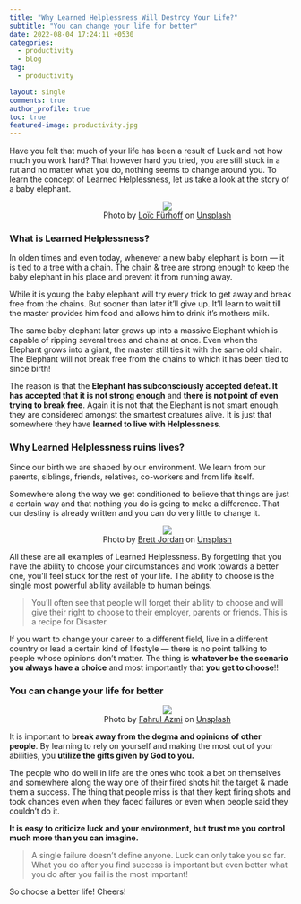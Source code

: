 ```yaml
---
title: "Why Learned Helplessness Will Destroy Your Life?"
subtitle: "You can change your life for better"
date: 2022-08-04 17:24:11 +0530
categories:
  - productivity
  - blog
tag:
  - productivity

layout: single
comments: true
author_profile: true
toc: true
featured-image: productivity.jpg
---
```


Have you felt that much of your life has been a result of Luck and not how much you work hard? That however hard you tried, you are still stuck in a rut and no matter what you do, nothing seems to change around you.
To learn the concept of Learned Helplessness, let us take a look at the story of a baby elephant.

<figure style="padding-left: 60px">
    <center>
        <img src="https://miro.medium.com/max/640/1*8VUkIYNQcPg5doBl6eWEUQ.jpeg" style="max-height: 100%; max-width: 500px;">
        <figcaption>Photo by 
            <a href="https://unsplash.com/@imagoiq?utm_source=unsplash&utm_medium=referral&utm_content=creditCopyText">Loïc Fürhoff</a> on 
            <a href="https://unsplash.com/s/photos/elephant-chains?utm_source=unsplash&utm_medium=referral&utm_content=creditCopyText">Unsplash</a>
        </figcaption>
    </center>
</figure>

### What is Learned Helplessness?

In olden times and even today, whenever a new baby elephant is born — it is tied to a tree with a chain. The chain & tree are strong enough to keep the baby elephant in his place and prevent it from running away.

While it is young the baby elephant will try every trick to get away and break free from the chains. But sooner than later it’ll give up. It’ll learn to wait till the master provides him food and allows him to drink it’s mothers milk.

The same baby elephant later grows up into a massive Elephant which is capable of ripping several trees and chains at once. Even when the Elephant grows into a giant, the master still ties it with the same old chain. The Elephant will not break free from the chains to which it has been tied to since birth!

The reason is that the **Elephant has subconsciously accepted defeat. It has accepted that it is not strong enough** and **there is not point of even trying to break free**. Again it is not that the Elephant is not smart enough, they are considered amongst the smartest creatures alive. It is just that somewhere they have **learned to live with Helplessness**.

### Why Learned Helplessness ruins lives?

Since our birth we are shaped by our environment. We learn from our parents, siblings, friends, relatives, co-workers and from life itself.

Somewhere along the way we get conditioned to believe that things are just a certain way and that nothing you do is going to make a difference. That our destiny is already written and you can do very little to change it.

<figure style="padding-left: 60px">
    <center>
        <img src="https://miro.medium.com/max/640/1*bpHE7KDQnfXqLPXom03Mzg.jpeg" style="max-height: 100%; max-width: 500px;">
        <figcaption>Photo by 
            <a href="https://unsplash.com/@brett_jordan?utm_source=unsplash&utm_medium=referral&utm_content=creditCopyText">Brett Jordan</a> on 
            <a href="https://unsplash.com/s/photos/elephant-chains?utm_source=unsplash&utm_medium=referral&utm_content=creditCopyText">Unsplash</a>
        </figcaption>
    </center>
</figure>

All these are all examples of Learned Helplessness. By forgetting that you have the ability to choose your circumstances and work towards a better one, you’ll feel stuck for the rest of your life. The ability to choose is the single most powerful ability available to human beings.

> You’ll often see that people will forget their ability to choose and will give their right to choose to their employer, parents or friends. This is a recipe for Disaster.

If you want to change your career to a different field, live in a different country or lead a certain kind of lifestyle — there is no point talking to people whose opinions don’t matter. The thing is **whatever be the scenario you always have a choice** and most importantly that **you get to choose**!!

### You can change your life for better

<figure style="padding-left: 60px">
    <center>
        <img src="https://miro.medium.com/max/640/1*ed3vsdH4ggnxQpHK8cbe_w.jpeg" style="max-height: 100%; max-width: 500px;">
        <figcaption>Photo by 
            <a href="https://unsplash.com/@fahrulazmi?utm_source=unsplash&utm_medium=referral&utm_content=creditCopyText">Fahrul Azmi</a> on 
            <a href="https://unsplash.com/s/photos/elephant-chains?utm_source=unsplash&utm_medium=referral&utm_content=creditCopyText">Unsplash</a>
        </figcaption>
    </center>
</figure>

It is important to **break away from the dogma and opinions of other people**. By learning to rely on yourself and making the most out of your abilities, you **utilize the gifts given by God to you.**

The people who do well in life are the ones who took a bet on themselves and somewhere along the way one of their fired shots hit the target & made them a success. The thing that people miss is that they kept firing shots and took chances even when they faced failures or even when people said they couldn’t do it.

**It is easy to criticize luck and your environment, but trust me you control much more than you can imagine.**

> A single failure doesn’t define anyone. Luck can only take you so far. What you do after you find success is important but even better what you do after you fail is the most important!

So choose a better life! Cheers!